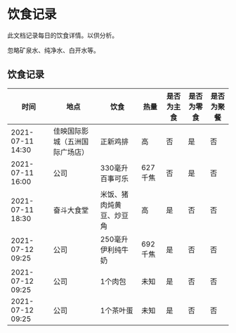 # 饮食记录

此文档记录每日的饮食详情。以供分析。

忽略矿泉水、纯净水、白开水等。

## 饮食记录

| 时间 | 地点 | 饮食 | 热量 | 是否为主食 | 是否为零食 | 是否为聚餐 |
| - | - | - | - | - | - | - |
| 2021-07-11 14:30 | 佳映国际影城（五洲国际广场店） | 正新鸡排 | 高 | 否 | 是 | 否 |
| 2021-07-11 16:00 | 公司 | 330毫升百事可乐 | 627千焦 | 否 | 是 | 否 |
| 2021-07-11 18:30 | 奋斗大食堂 | 米饭、猪肉炖黄豆、炒豆角 | 高 | 是 | 否 | 否 |
| 2021-07-12 09:25 | 公司 | 250毫升伊利纯牛奶 | 692千焦 | 是 | 否 | 否 |
| 2021-07-12 09:25 | 公司 | 1个肉包 | 未知 | 是 | 否 | 否 |
| 2021-07-12 09:25 | 公司 | 1个茶叶蛋 | 未知 | 是 | 否 | 否 |
